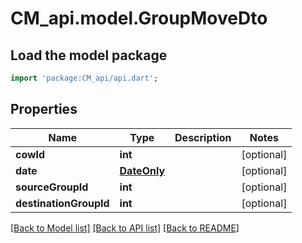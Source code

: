 # CM_api.model.GroupMoveDto

## Load the model package
```dart
import 'package:CM_api/api.dart';
```

## Properties
Name | Type | Description | Notes
------------ | ------------- | ------------- | -------------
**cowId** | **int** |  | [optional] 
**date** | [**DateOnly**](DateOnly.md) |  | [optional] 
**sourceGroupId** | **int** |  | [optional] 
**destinationGroupId** | **int** |  | [optional] 

[[Back to Model list]](../README.md#documentation-for-models) [[Back to API list]](../README.md#documentation-for-api-endpoints) [[Back to README]](../README.md)


